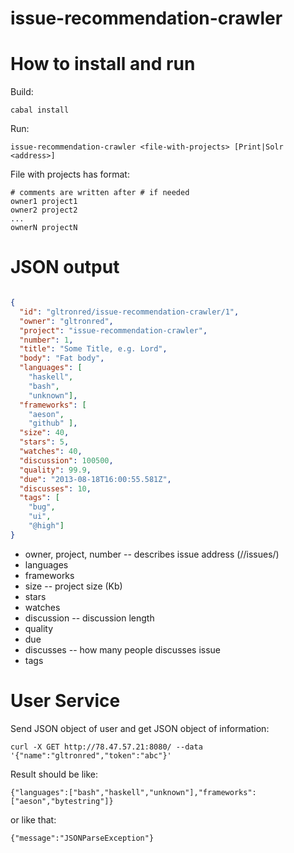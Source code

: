 issue-recommendation-crawler
============================


How to install and run
======================

Build: 

````
cabal install
````

Run:

````
issue-recommendation-crawler <file-with-projects> [Print|Solr <address>]
````

File with projects has format:

````
# comments are written after # if needed
owner1 project1
owner2 project2
...
ownerN projectN
````

JSON output
===========

````json

{
  "id": "gltronred/issue-recommendation-crawler/1",
  "owner": "gltronred",
  "project": "issue-recommendation-crawler",
  "number": 1,
  "title": "Some Title, e.g. Lord",
  "body": "Fat body",
  "languages": [
    "haskell",
    "bash",
    "unknown"],
  "frameworks": [
    "aeson",
    "github" ],
  "size": 40,
  "stars": 5,
  "watches": 40,
  "discussion": 100500,
  "quality": 99.9,
  "due": "2013-08-18T16:00:55.581Z",
  "discusses": 10,
  "tags": [
    "bug",
    "ui",
    "@high"]
}  

````

* owner, project, number -- describes issue address (<owner>/<project>/issues/<number>)
* languages
* frameworks
* size -- project size (Kb)
* stars
* watches
* discussion -- discussion length
* quality
* due
* discusses -- how many people discusses issue
* tags


User Service
============

Send JSON object of user and get JSON object of information:

````
curl -X GET http://78.47.57.21:8080/ --data '{"name":"gltronred","token":"abc"}'
````

Result should be like:

````
{"languages":["bash","haskell","unknown"],"frameworks":["aeson","bytestring"]}
````

or like that:

````
{"message":"JSONParseException"}
````